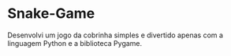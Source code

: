 # Snake-Game
Desenvolvi um jogo da cobrinha simples e divertido apenas com a linguagem Python e a biblioteca Pygame.
